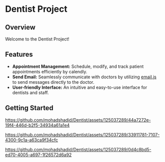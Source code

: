 # Dentist Project

## Overview

Welcome to the Dentist Project!

## Features

- **Appointment Management:** Schedule, modify, and track patient appointments efficiently by calendly.
- **Send Email:** Seamlessly communicate with doctors by utilizing [email.js](https://www.emailjs.com/) to send messages directly to the doctor.
- **User-friendly Interface:** An intuitive and easy-to-use interface for dentists and staff.

## Getting Started



https://github.com/mohadshadid/Dentist/assets/125037289/44a7272e-19f4-446d-b2f5-34934a61a1e4

https://github.com/mohadshadid/Dentist/assets/125037289/33911781-7107-4300-9c1a-a63ca9f34cfc

https://github.com/mohadshadid/Dentist/assets/125037289/0d4c8bd5-ed70-4005-a697-1f26572d6a92






